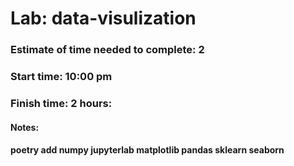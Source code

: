 # Lab: data-visulization
### Estimate of time needed to complete: 2
### Start time: 10:00 pm
### Finish time: 2 hours: 

#### Notes:
#### poetry add numpy jupyterlab matplotlib pandas sklearn seaborn